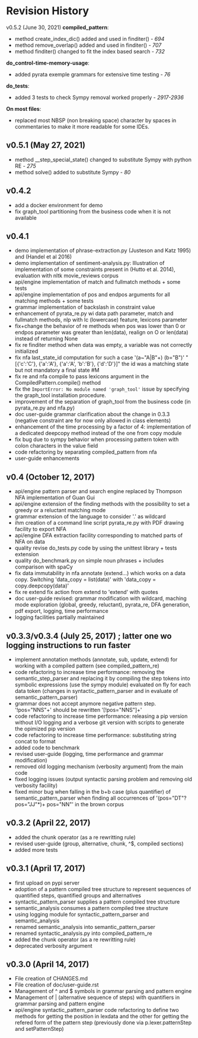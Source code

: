 Revision History
================

v0.5.2 (June 30, 2021)
**compiled_pattern**:
* method create_index_dic() added and used in finditer() - _694_
* method remove_overlap() added and used in finditer() - _707_
* method finditer() changed to fit the index based search - _732_

**do_control-time-memory-usage**:
* added pyrata exemple grammars for extensive time testing - _76_

**do_tests**:
* added 3 tests to check Sympy removal worked properly - _2917-2936_

**On most files**:
* replaced most NBSP (non breaking space) character by spaces in commentaries to make it more readable for some IDEs.

v0.5.1 (May 27, 2021)
---------------------
* method __step_special_state() changed to substitute Sympy with python RE - _275_
* method solve() added to substitute Sympy - _80_

v0.4.2 
---------------------
* add a docker environment for demo
* fix graph_tool partitioning from the business code when it is not available

v0.4.1 
---------------------
* demo implementation of phrase-extraction.py (Justeson and Katz 1995) and (Handel et al 2016)
* demo implementation of sentiment-analysis.py: Illustration  of implementation of some constraints present in (Hutto et al. 2014), evaluation with nltk movie_reviews corpus
* api/engine implementation of match and fullmatch methods + some tests
* api/engine implementation of pos and endpos arguments for all matching methods + some tests
* grammar implementation of backslash in constraint value
* enhancement of pyrata_re.py wi data path parameter, match and fullmatch methods, nlp with lc (lowercase) feature, lexicons parameter
* fix+change the behavior of re methods when pos was lower than 0 or endpos parameter was greater than len(data), realign on O or len(data) instead of returning None
* fix re finditer method when data was empty, a variable was not correctly initialized
* fix nfa last_state_id computation for such a case '(a~"A|B"+) (b="B")' "[{'c':'C'}, {'a':'A'}, {'a':'A', 'b':'B'}, {'d':'D'}]" the id was a matching state but not mandatory a final state #M
* fix re and nfa compile to pass lexicons argument in the CompiledPattern.compile() method
* fix the `ImportError: No module named 'graph_tool'` issue by specifying the graph_tool installation procedure. 
* improvement of the separation of graph_tool from the business code (in pyrata_re.py and nfa.py)
* doc user-guide grammar clarification about the change in 0.3.3 (negative constraint are for now only allowed in class elements)
* enhancement of the time processing by a factor of 4: implementation of a dedicated deepcopy method instead of the one from copy module
* fix bug due to sympy behavior when processing pattern token with colon characters in the value field
* code refactoring by separating compiled_pattern from nfa
* user-guide enhancements

v0.4 (October 12, 2017)  
---------------------
* api/engine pattern parser and search engine replaced by Thompson NFA implementation of Guan Gui  
* api/engine extension of the finding methods with the possibility to set a greedy or a reluctant matching mode
* grammar extension of the language to consider '.' as wildcard
* ihm creation of a command line script pyrata_re.py with PDF drawing facility to export NFA
* api/engine DFA extraction facility corresponding to matched parts of NFA on data
* quality revise do_tests.py code by using the unittest library + tests extension
* quality do_benchmark.py on simple noun phrases + includes comparison with spaCy
* fix data immutability in nfa annotate (extend...) which works on a data copy. Switching 'data_copy = list(data)' with 'data_copy  = copy.deepcopy(data)'
* fix re extend fix action from extend to 'extend' with quotes
* doc user-guide revised: grammar modification with wildcard, maching mode exploration (global, greedy, reluctant), pyrata_re, DFA generation, pdf export, logging, time performance
* logging facilities partially maintained  
        

v0.3.3/v0.3.4 (July 25, 2017) ; latter one wo logging instructions to run faster
---------------------
* implement annotation methods (annotate, sub, update, extend) for working with a compiled pattern (see compiled_pattern_re) 
* code refactoring to increase time performance: removing the semantic_step_parser and replacing it by compiling the step tokens into symbolic expressions (use the sympy module) evaluated on fly for each data token (changes in syntactic_pattern_parser and in evaluate of semantic_pattern_parser)
* grammar does not accept anymore negative pattern step. '!pos="NNS"+' should be rewritten '[!pos="NNS"]+'
* code refactoring to increase time performance: releasing a pip version without I/O logging and a verbose git version with scripts to generate the opimized pip version 
* code refactoring to increase time performance: substituting string concat to format 
* added code to benchmark
* revised user-guide (logging, time performance and grammar modification)
* removed old logging mechanism (verbosity argument) from the main code
* fixed logging issues (output syntactic parsing problem and removing old verbosity facility) 
* fixed minor bug when falling in the b+b case (plus quantifier) of semantic_pattern_parser when finding all occurrences of '(pos="DT"? pos="JJ"*)+ pos="NN"' in the brown corpus 


v0.3.2 (April 22, 2017)
---------------------
* added the chunk operator (as a re rewritting rule)
* revised user-guide (group, alternative, chunk, ^$, compiled sections)
* added more tests


v0.3.1 (April 17, 2017)
---------------------
* first upload on pypi server
* adoption of a pattern compiled tree structure to represent sequences of quantified steps, quantified groups and alternatives
* syntactic_pattern_parser supplies a pattern compiled tree structure
* semantic_analysis consumes a pattern compiled tree structure
* using logging module for syntactic_pattern_parser and semantic_analysis
* renamed semantic_analysis into semantic_pattern_parser
* renamed syntactic_analysis.py into compiled_pattern_re
* added the chunk operator (as a re rewritting rule)
* deprecated verbosity argument

v0.3.0 (April 14, 2017)
---------------------
* File creation of CHANGES.md 
* File creation of doc/user-guide.rst
* Management of ^ and $ symbols in grammar parsing and pattern engine 
* Management of | (alternative sequence of steps) with quantifiers in grammar parsing and pattern engine 
* api/engine syntactic_pattern_parser code refactoring to define two methods for getting the position in lexdata and the other for getting the refered form of the pattern step (previously done via p.lexer.patternStep and setPatternStep)

